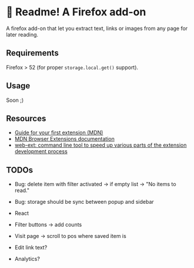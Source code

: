 # 🦊 Readme! A Firefox add-on

A firefox add-on that let you extract text, links or images from any page for later reading.

## Requirements

Firefox > 52 (for proper `storage.local.get()` support).

## Usage

Soon ;)

## Resources

- [Guide for your first extension (MDN)](https://developer.mozilla.org/en-US/docs/Mozilla/Add-ons/WebExtensions/Your_first_WebExtension)
- [MDN Browser Extensions documentation](https://developer.mozilla.org/en-US/docs/Mozilla/Add-ons/WebExtensions)
- [web-ext: command line tool to speed up various parts of the extension development process](https://extensionworkshop.com/documentation/develop/getting-started-with-web-ext/)

## TODOs

- Bug: delete item with filter activated -> if empty list -> "No items to read."
- Bug: storage should be sync between popup and sidebar

- React
- Filter buttons -> add counts
- Visit page -> scroll to pos where saved item is
- Edit link text?
- Analytics?

